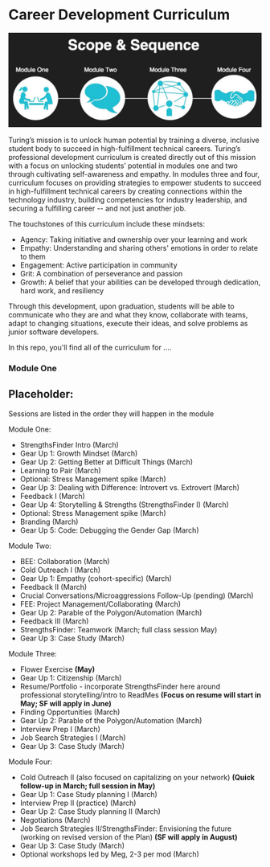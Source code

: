 # Career Development Curriculum

![Scope & Sequence](images/pd_new_scope.jpeg)

Turing’s mission is to unlock human potential by training a diverse, inclusive student body to succeed in high-fulfillment technical careers. Turing’s professional development curriculum is created directly out of this mission with a focus on unlocking students’ potential in modules one and two through cultivating self-awareness and empathy. In modules three and four, curriculum focuses on providing strategies to empower students to succeed in high-fulfillment technical careers by creating connections within the technology industry, building competencies for industry leadership, and securing a fulfilling career -- and not just another job. 

The touchstones of this curriculum include these mindsets: 

* Agency: Taking initiative and ownership over your learning and work
* Empathy: Understanding and sharing others' emotions in order to relate to them 
* Engagement: Active participation in community
* Grit: A combination of perseverance and passion
* Growth: A belief that your abilities can be developed through dedication, hard work, and resiliency

Through this development, upon graduation, students will be able to communicate who they are and what they know, collaborate with teams, adapt to changing situations, execute their ideas, and solve problems as junior software developers. 

In this repo, you'll find all of the curriculum for ....

### Module One


## Placeholder:
Sessions are listed in the order they will happen in the module

Module One:

* StrengthsFinder Intro (March)
* Gear Up 1: Growth Mindset (March)
* Gear Up 2: Getting Better at Difficult Things (March)
* Learning to Pair (March)
* Optional: Stress Management spike (March)
* Gear Up 3: Dealing with Difference: Introvert vs. Extrovert (March)
* Feedback I (March)
* Gear Up 4: Storytelling & Strengths (StrengthsFinder I) (March)
* Optional: Stress Management spike (March)
* Branding (March)
* Gear Up 5: Code: Debugging the Gender Gap (March)

Module Two:

* BEE: Collaboration (March)
* Cold Outreach I (March)
* Gear Up 1: Empathy (cohort-specific) (March)
* Feedback II (March)
* Crucial Conversations/Microaggressions Follow-Up (pending) (March)
* FEE: Project Management/Collaborating (March)
* Gear Up 2: Parable of the Polygon/Automation (March)
* Feedback III (March)
* StrengthsFinder: Teamwork (March; full class session May)
* Gear Up 3: Case Study (March)

Module Three:

* Flower Exercise **(May)**
* Gear Up 1: Citizenship (March)
* Resume/Portfolio - incorporate StrengthsFinder here around professional storytelling/intro to ReadMes **(Focus on resume will start in May; SF will apply in June)**
* Finding Opportunities (March)
* Gear Up 2: Parable of the Polygon/Automation (March)
* Interview Prep I (March)
* Job Search Strategies I (March)
* Gear Up 3: Case Study (March)
 
Module Four:

* Cold Outreach II (also focused on capitalizing on your network) **(Quick follow-up in March; full session in May)**
* Gear Up 1: Case Study planning I (March)
* Interview Prep II (practice) (March)
* Gear Up 2: Case Study planning II (March)
* Negotiations (March)
* Job Search Strategies II/StrengthsFinder: Envisioning the future (working on revised version of the Plan) **(SF will apply in August)**
* Gear Up 3: Case Study (March)
* Optional workshops led by Meg, 2-3 per mod (March)
